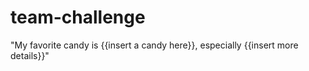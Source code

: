 # team-challenge


"My favorite candy is {{insert a candy here}}, especially {{insert more details}}"